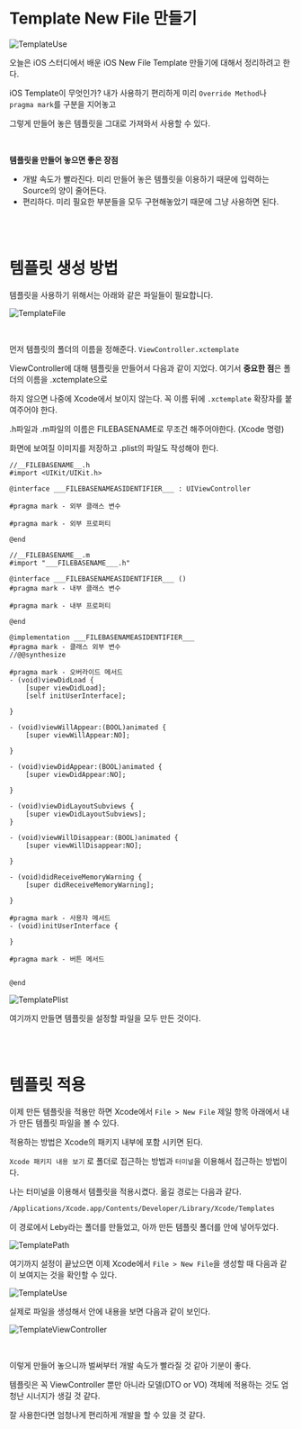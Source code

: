 # Template New File  만들기

![TemplateUse](../Resource/TemplateUse.png)



오늘은 iOS 스터디에서 배운 iOS New File Template 만들기에 대해서 정리하려고 한다.

iOS Template이 무엇인가? 내가 사용하기 편리하게 미리 `Override Method`나 `pragma mark`를 구분을 지어놓고

그렇게 만들어 놓은 템플릿을 그대로 가져와서 사용할 수 있다. 

<br />

**템플릿을 만들어 놓으면 좋은 장점**

- 개발 속도가 빨라진다. 미리 만들어 놓은 템플릿을 이용하기 때문에 입력하는 Source의 양이 줄어든다.
- 편리하다. 미리 필요한 부분들을 모두 구현해놓았기 때문에 그냥 사용하면 된다.

<br />

<br />

# 템플릿 생성 방법

템플릿을 사용하기 위해서는 아래와 같은 파일들이 필요합니다.

![TemplateFile](../Resource/TemplateFile.png)

<br />

먼저 템플릿의 폴더의 이름을 정해준다. `ViewController.xctemplate` 

ViewController에 대해 템플릿을 만들어서 다음과 같이 지었다. 여기서 **중요한 점**은 폴더의 이름을 .xctemplate으로

하지 않으면 나중에 Xcode에서 보이지 않는다. 꼭 이름 뒤에 `.xctemplate` 확장자를 붙여주어야 한다.

.h파일과 .m파일의 이름은 FILEBASENAME로 무조건 해주어야한다. (Xcode 명령)

화면에 보여질 이미지를 저장하고 .plist의 파일도 작성해야 한다.

````objc
//__FILEBASENAME__.h
#import <UIKit/UIKit.h>

@interface ___FILEBASENAMEASIDENTIFIER___ : UIViewController

#pragma mark - 외부 클래스 변수

#pragma mark - 외부 프로퍼티

@end
````

````objc
//__FILEBASENAME__.m
#import "___FILEBASENAME___.h"

@interface ___FILEBASENAMEASIDENTIFIER___ ()
#pragma mark - 내부 클래스 변수

#pragma mark - 내부 프로퍼티

@end

@implementation ___FILEBASENAMEASIDENTIFIER___
#pragma mark - 클래스 외부 변수
//@@synthesize

#pragma mark - 오버라이드 메서드
- (void)viewDidLoad {
    [super viewDidLoad];
    [self initUserInterface];
    
}

- (void)viewWillAppear:(BOOL)animated {
    [super viewWillAppear:NO];
    
}

- (void)viewDidAppear:(BOOL)animated {
    [super viewDidAppear:NO];
    
}

- (void)viewDidLayoutSubviews {
    [super viewDidLayoutSubviews];
}

- (void)viewWillDisappear:(BOOL)animated {
    [super viewWillDisappear:NO];
    
}

- (void)didReceiveMemoryWarning {
    [super didReceiveMemoryWarning];
    
}

#pragma mark - 사용자 메서드
- (void)initUserInterface {
    
}

#pragma mark - 버튼 메서드


@end
````



![TemplatePlist](../Resource/TemplatePlist.png)

여기까지 만들면 템플릿을 설정할 파일을 모두 만든 것이다.

<br />

<br />

# 템플릿 적용

이제 만든 템플릿을 적용만 하면 Xcode에서 `File > New File` 제일 항목 아래에서 내가 만든 템플릿 파일을 볼 수 있다.

적용하는 방법은 Xcode의 패키지 내부에 포함 시키면 된다.

 `Xcode 패키지 내용 보기` 로 폴더로 접근하는 방법과 `터미널`을 이용해서 접근하는 방법이다.

나는 터미널을 이용해서 템플릿을 적용시켰다. 옮길 경로는 다음과 같다.

~~~~bash
/Applications/Xcode.app/Contents/Developer/Library/Xcode/Templates
~~~~

이 경로에서 Leby라는 폴더를 만들었고, 아까 만든 템플릿 폴더를 안에 넣어두었다.

![TemplatePath](../Resource/TemplatePath.png)

여기까지 설정이 끝났으면 이제 Xcode에서 `File > New File`을 생성할 때 다음과 같이 보여지는 것을 확인할 수 있다.

![TemplateUse](../Resource/TemplateUse.png)

실제로 파일을 생성해서 안에 내용을 보면 다음과 같이 보인다.

![TemplateViewController](../Resource/TemplateViewController.png)

<br />

이렇게 만들어 놓으니까 벌써부터 개발 속도가 빨라질 것 같아 기분이 좋다.

템플릿은 꼭 ViewController 뿐만 아니라 모델(DTO or VO) 객체에 적용하는 것도 엄청난 시너지가 생길 것 같다.

잘 사용한다면 엄청나게 편리하게 개발을 할 수 있을 것 같다.